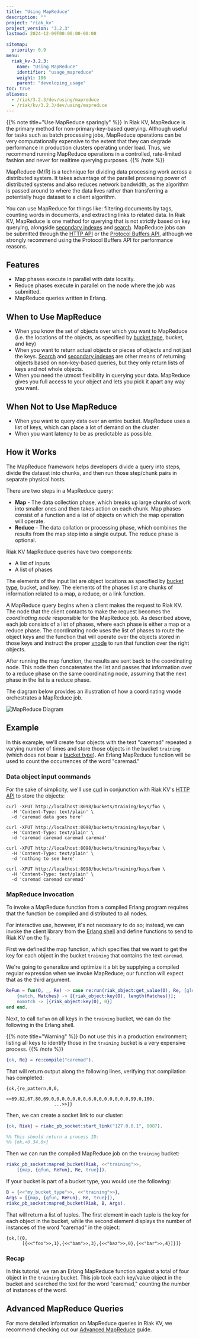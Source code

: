 ```yaml
---
title: "Using MapReduce"
description: ""
project: "riak_kv"
project_version: "3.2.3"
lastmod: 2024-12-09T00:00:00-00:00

sitemap:
  priority: 0.9
menu:
  riak_kv-3.2.3:
    name: "Using MapReduce"
    identifier: "usage_mapreduce"
    weight: 106
    parent: "developing_usage"
toc: true
aliases:
  - /riak/3.2.3/dev/using/mapreduce
  - /riak/kv/3.2.3/dev/using/mapreduce
---
```


[usage 2i]: {{<baseurl>}}riak/kv/3.2.3/developing/usage/secondary-indexes
[usage search]: {{<baseurl>}}riak/kv/3.2.3/developing/usage/search
[usage types]: {{<baseurl>}}riak/kv/3.2.3/developing/usage/bucket-types
[api http]: {{<baseurl>}}riak/kv/3.2.3/developing/api/http
[api pb]: {{<baseurl>}}riak/kv/3.2.3/developing/api/protocol-buffers
[glossary vnode]: {{<baseurl>}}riak/kv/3.2.3/learn/glossary/#vnode
[guide mapreduce]: {{<baseurl>}}riak/kv/3.2.3/developing/app-guide/advanced-mapreduce

{{% note title="Use MapReduce sparingly" %}}
In Riak KV, MapReduce is the primary method for non-primary-key-based
querying. Although useful for tasks such as batch
processing jobs, MapReduce operations can be very computationally
expensive to the extent that they can degrade performance in
production clusters operating under load. Thus, we recommend running
MapReduce operations in a controlled, rate-limited fashion and never for
realtime querying purposes.
{{% /note %}}

MapReduce (M/R) is a technique for dividing data processing work across
a distributed system. It takes advantage of the parallel processing
power of distributed systems and also reduces network bandwidth, as the
algorithm is passed around to where the data lives rather than
transferring a potentially huge dataset to a client algorithm.

You can use MapReduce for things like: filtering documents by
tags, counting words in documents, and extracting links to related data.
In Riak KV, MapReduce is one method for querying that is not strictly based
on key querying, alongside [secondary indexes][usage 2i]
and [search][usage search]. MapReduce jobs can be submitted through the
[HTTP API][api http] or the [Protocol Buffers API][api pb], although we
strongly recommend using the Protocol Buffers API for performance
reasons.

## Features

* Map phases execute in parallel with data locality.
* Reduce phases execute in parallel on the node where the job was
  submitted.
* MapReduce queries written in Erlang.

## When to Use MapReduce

* When you know the set of objects over which you want to MapReduce
  (i.e. the locations of the objects, as specified by [bucket type][usage types], bucket, and key)
* When you want to return actual objects or pieces of objects and not
  just the keys. [Search][usage search] and [secondary indexes][usage 2i] are other means of returning objects based on
  non-key-based queries, but they only return lists of keys and not
  whole objects.
* When you need the utmost flexibility in querying your data. MapReduce
  gives you full access to your object and lets you pick it apart any
  way you want.

## When Not to Use MapReduce

* When you want to query data over an entire bucket. MapReduce uses a
  list of keys, which can place a lot of demand on the cluster.
* When you want latency to be as predictable as possible.

## How it Works

The MapReduce framework helps developers divide a query into steps,
divide the dataset into chunks, and then run those step/chunk pairs in
separate physical hosts.

There are two steps in a MapReduce query:

* **Map** - The data collection phase, which breaks up large chunks of
  work into smaller ones and then takes action on each chunk. Map
  phases consist of a function and a list of objects on which the map
  operation will operate.
* **Reduce** - The data collation or processing phase, which combines
  the results from the map step into a single output. The reduce phase
  is optional.

Riak KV MapReduce queries have two components:

* A list of inputs
* A list of phases

The elements of the input list are object locations as specified by
[bucket type][usage types], bucket, and key. The elements of the
phases list are chunks of information related to a map, a reduce, or a
link function.

A MapReduce query begins when a client makes the request to Riak KV. The
node that the client contacts to make the request becomes the
*coordinating node* responsible for the MapReduce job. As described
above, each job consists of a list of phases, where each phase is either
a map or a reduce phase. The coordinating node uses the list of phases
to route the object keys and the function that will operate over the
objects stored in those keys and instruct the proper [vnode][glossary vnode] to
run that function over the right objects.

After running the map function, the results are sent back to the
coordinating node. This node then concatenates the list and passes that
information over to a reduce phase on the same coordinating node,
assuming that the next phase in the list is a reduce phase.

The diagram below provides an illustration of how a coordinating vnode
orchestrates a MapReduce job.

![MapReduce Diagram]({{<baseurl>}}images/MapReduce-diagram.png)

## Example

In this example, we'll create four objects with the text "caremad"
repeated a varying number of times and store those objects in the bucket
`training` (which does not bear a [bucket type][usage types]).
An Erlang MapReduce function will be used to count the occurrences of
the word "caremad."

### Data object input commands

For the sake of simplicity, we'll use [curl](http://curl.haxx.se/)
in conjunction with Riak KV's [HTTP API][api http] to store the objects:

```curl
curl -XPUT http://localhost:8098/buckets/training/keys/foo \
  -H 'Content-Type: text/plain' \
  -d 'caremad data goes here'

curl -XPUT http://localhost:8098/buckets/training/keys/bar \
  -H 'Content-Type: text/plain' \
  -d 'caremad caremad caremad caremad'

curl -XPUT http://localhost:8098/buckets/training/keys/baz \
  -H 'Content-Type: text/plain' \
  -d 'nothing to see here'

curl -XPUT http://localhost:8098/buckets/training/keys/bam \
  -H 'Content-Type: text/plain' \
  -d 'caremad caremad caremad'
```

### MapReduce invocation

To invoke a MapReduce function from a compiled Erlang program requires
that the function be compiled and distributed to all nodes.

For interactive use, however, it's not necessary to do so; instead, we
can invoke the client library from the
[Erlang shell](http://www.erlang.org/doc/man/shell.html) and define
functions to send to Riak KV on the fly.

First we defined the map function, which specifies that we want to get
the key for each object in the bucket `training` that contains the text
`caremad`.

We're going to generalize and optimize it a bit by supplying a
compiled regular expression when we invoke MapReduce; our function
will expect that as the third argument.

```erlang
ReFun = fun(O, _, Re) -> case re:run(riak_object:get_value(O), Re, [global]) of
    {match, Matches} -> [{riak_object:key(O), length(Matches)}];
    nomatch -> [{riak_object:key(O), 0}]
end end.
```

Next, to call `ReFun` on all keys in the `training` bucket, we can do
the following in the Erlang shell.

{{% note title="Warning" %}}
Do not use this in a production
environment; listing all keys to identify those in the `training` bucket
is a very expensive process.
{{% /note %}}

```erlang
{ok, Re} = re:compile("caremad").
```

That will return output along the following lines, verifying that
compilation has completed:

```
{ok,{re_pattern,0,0,
                <<69,82,67,80,69,0,0,0,0,0,0,0,6,0,0,0,0,0,0,0,99,0,100,
                  ...>>}}
```

Then, we can create a socket link to our cluster:

```erlang
{ok, Riak} = riakc_pb_socket:start_link("127.0.0.1", 8087).

%% This should return a process ID:
%% {ok,<0.34.0>}
```

Then we can run the compiled MapReduce job on the `training` bucket:

```erlang
riakc_pb_socket:mapred_bucket(Riak, <<"training">>,
    [{map, {qfun, ReFun}, Re, true}]).
```

If your bucket is part of a bucket type, you would use the following:

```erlang
B = {<<"my_bucket_type">>, <<"training">>},
Args = [{map, {qfun, ReFun}, Re, true}]),
riakc_pb_socket:mapred_bucket(Riak, B, Args).
```

That will return a list of tuples. The first element in each tuple is
the key for each object in the bucket, while the second element displays
the number of instances of the word "caremad" in the object:

```
{ok,[{0,
      [{<<"foo">>,1},{<<"bam">>,3},{<<"baz">>,0},{<<"bar">>,4}]}]}
```

### Recap

In this tutorial, we ran an Erlang MapReduce function against a total of
four object in the `training` bucket. This job took each key/value
object in the bucket and searched the text for the word "caremad,"
counting the number of instances of the word.

## Advanced MapReduce Queries

For more detailed information on MapReduce queries in Riak KV, we recommend
checking out our [Advanced MapReduce][guide mapreduce] guide.

